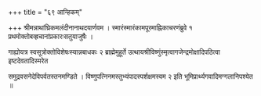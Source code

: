 +++
title = "६९ आन्हिकम्‌"

+++
श्रीमन्नाथांघ्रिकमलंदीनानाथदयार्णवम । स्मारंस्मारंकामपूरमाह्निकाचरणंब्रुवे १ प्रथमोक्तोबव्ह्रचानांप्रकारःसतुयाजुषैः ।

गाह्योयत्र स्वसूत्रोक्तोविशेषःस्यान्नबाधकः २ ब्राह्मेमुहूर्ते उत्थायश्रीविष्णुंस्मृत्वागजेन्द्रमोक्षादिपठित्वा इष्टदेवतादिस्मरेत

समुद्रवसनेदेविपर्वतस्तनमण्डिते । विष्णुपत्निनमस्तुभ्यंपादस्पर्शक्षमस्वम २ इति भूमिप्रार्थ्यगवादिमग्गलानिपश्येत ॥
